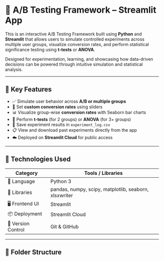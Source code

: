 
# 🧪 A/B Testing Framework – Streamlit App

This is an interactive A/B Testing Framework built using **Python** and **Streamlit** that allows users to simulate controlled experiments across multiple user groups, visualize conversion rates, and perform statistical significance testing using **t-tests** or **ANOVA**. 

Designed for experimentation, learning, and showcasing how data-driven decisions can be powered through intuitive simulation and statistical analysis.

---

## 📌 Key Features

- ✅ Simulate user behavior across **A/B or multiple groups**
- 🎯 Set **custom conversion rates** using sliders
- 📊 Visualize group-wise **conversion rates** with Seaborn bar charts
- 🧪 Perform **t-tests** (for 2 groups) or **ANOVA** (for 3+ groups)
- 💾 Save experiment results in `experiment_log.csv`
- 📋 View and download past experiments directly from the app
- ☁️ Deployed on **Streamlit Cloud** for public access

---

## 🚀 Technologies Used

| Category       | Tools / Libraries                       |
|----------------|------------------------------------------|
| 🐍 Language     | Python 3                                 |
| 🧰 Libraries    | pandas, numpy, scipy, matplotlib, seaborn, xlsxwriter |
| 🖥 Frontend UI  | Streamlit                                |
| 📦 Deployment  | Streamlit Cloud                          |
| 📁 Version Control | Git & GitHub                        |

---

## 📂 Folder Structure

